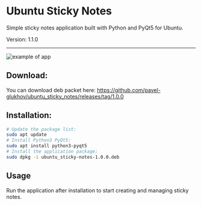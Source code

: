# Ubuntu Sticky Notes

Simple sticky notes application built with Python and PyQt5 for Ubuntu.

Version: 1.1.0
_______________

![example of app](https://github.com/pavel-glukhov/ubuntu_sticky_notes/blob/main/pic/example_1.1.0.png)

## Download:
You can download deb packet here:
https://github.com/pavel-glukhov/ubuntu_sticky_notes/releases/tag/1.0.0

## Installation:


```bash
# Update the package list:
sudo apt update
# Install Python3 PyQt5:
sudo apt install python3-pyqt5
# Install the application package:
sudo dpkg -i ubuntu_sticky-notes-1.0.0.deb
```
## Usage
Run the application after installation to start creating and managing sticky notes.
